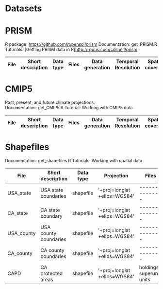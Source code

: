 # Datasets

# PRISM 
R package: https://github.com/ropensci/prism 
Documentation: get_PRISM.R 
Tutorials: [Getting PRISM data in R]http://rpubs.com/collnell/prism 


| File | Short description | Data type | Files | Data generation | Temporal Resolution | Spatial coverage | Spatial resolution | Source URL | 
| -------------- | ----------------- | --------- | --------------- | ----------------- | ------------------- | ---------------- | ------------------ | ------------ |  


# CMIP5  
Past, present, and future climate projections.  
Documentation: get_CMIP5.R
Tutorial: Working with CMIP5 data

| File | Short description | Data type | Files | Data generation | Temporal Resolution | Spatial coverage | Spatial resolution | Source URL | 
| -------------- | ----------------- | --------- | --------------- | ----------------- | ------------------- | ---------------- | ------------------ | ------------ |  
 
# Shapefiles  
Documentation: get_shapefiles.R
Tutorials: Working with spatial data 

| File | Short description | Data type | Projection | Files | Data generation | Temporal Resolution | Spatial coverage | Spatial resolution | Source URL | 
| -------------- | ----------------- | --------- | --------- | --------------- | ----------------- | ------------------- | ---------------- | ------------------ | ------------ |
| USA_state | USA state boundaries | shapefile | '+proj=longlat +ellps=WGS84' | --------------- | 2016 | --------------- | USA | ------------------ | ftp://ftp2.census.gov/geo/tiger/TIGER2016/STATE/tl_2016_us_state.zip |
| CA_state | CA state boundary | shapefile | '+proj=longlat +ellps=WGS84' | --------------- | 2016 | --------------- | CA | ------------------ | ftp://ftp2.census.gov/geo/tiger/TIGER2016/STATE/tl_2016_us_state.zip |
| USA_county | USA county boundaries | shapefile | '+proj=longlat +ellps=WGS84' | --------------- | 2016 | --------------- | USA | ------------------ | ftp://ftp2.census.gov/geo/tiger/TIGER2016/STATE/tl_2016_us_state.zip |
| CA_county | CA county boundaries | shapefile | '+proj=longlat +ellps=WGS84' | --------------- | 2016 | --------------- | CA | ------------------ | ftp://ftp2.census.gov/geo/tiger/TIGER2016/STATE/tl_2016_us_county.zip | 
| CAPD | CA protected areas | shapefile | '+proj=longlat +ellps=WGS84' | holdings, superunit, units | 2016 | --------------- | CA | ------------------ | ftp://ftp2.census.gov/geo/tiger/TIGER2016/STATE/tl_2016_us_county.zip | 




